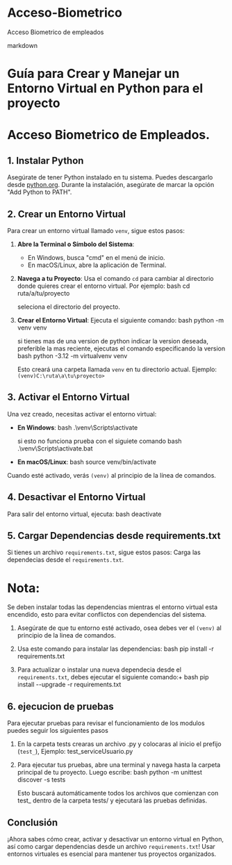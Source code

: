 # Acceso-Biometrico
 Acceso Biometrico de empleados

markdown
# Guía para Crear y Manejar un Entorno Virtual en Python para el proyecto 
# Acceso Biometrico de Empleados.

## 1. Instalar Python
Asegúrate de tener Python instalado en tu sistema. Puedes descargarlo desde [python.org](https://www.python.org/downloads/). 
Durante la instalación, asegúrate de marcar la opción "Add Python to PATH".

## 2. Crear un Entorno Virtual
Para crear un entorno virtual llamado `venv`, sigue estos pasos:

1. **Abre la Terminal o Símbolo del Sistema**:
   - En Windows, busca "cmd" en el menú de inicio.
   - En macOS/Linux, abre la aplicación de Terminal.

2. **Navega a tu Proyecto**:
   Usa el comando `cd` para cambiar al directorio donde quieres crear el entorno virtual. Por ejemplo:
   bash
   cd ruta/a/tu/proyecto

   seleciona el directorio del proyecto.
   

3. **Crear el Entorno Virtual**:
   Ejecuta el siguiente comando:
   bash
   python -m venv venv
   
   si tienes mas de una version de python indicar la version deseada, preferible la mas reciente, 
   ejecutas el comando especificando la version
   bash
   python -3.12 -m virtualvenv venv
   
   Esto creará una carpeta llamada `venv` en tu directorio actual.
   Ejemplo:
   `(venv)C:\ruta\a\tu\proyecto>`

## 3. Activar el Entorno Virtual
Una vez creado, necesitas activar el entorno virtual:

- **En Windows**:
  bash
  .\venv\Scripts\activate
  
  si esto no funciona prueba con el siguiete comando
  bash
  .\venv\Scripts\activate.bat

- **En macOS/Linux**:
  bash
  source venv/bin/activate
  

Cuando esté activado, verás `(venv)` al principio de la línea de comandos.

## 4. Desactivar el Entorno Virtual
Para salir del entorno virtual, ejecuta:
bash
deactivate


## 5. Cargar Dependencias desde requirements.txt
Si tienes un archivo `requirements.txt`, sigue estos pasos:
Carga las dependecias desde el `requirements.txt`.

# Nota:
   Se deben instalar todas las dependencias mientras el entorno virtual esta encendido,
   esto para evitar conflictos con dependencias del sistema.

1. Asegúrate de que tu entorno esté activado, osea debes ver el `(venv)` al principio de la linea de comandos.

2. Usa este comando para instalar las dependencias:
   bash
   pip install -r requirements.txt

3. Para actualizar o instalar una nueva dependecia desde el `requirements.txt`, 
   debes ejecutar el siguiente comando:+
   bash
   pip install --upgrade -r requirements.txt
   
## 6. ejecucion de pruebas
   Para ejecutar pruebas para revisar el funcionamiento de los modulos puedes seguir los siguientes pasos
1. En la carpeta tests crearas un archivo .py y colocaras al inicio el prefijo (`test_`),
   Ejemplo:
   test_serviceUsuario.py

2. Para ejecutar tus pruebas, abre una terminal y navega hasta la carpeta principal de tu proyecto. 
   Luego escribe:
   bash
   python -m unittest discover -s tests

   Esto buscará automáticamente todos los archivos que comienzan con 
   test_ dentro de la carpeta tests/ y ejecutará las pruebas definidas.

## Conclusión
¡Ahora sabes cómo crear, activar y desactivar un entorno virtual en Python, así como cargar dependencias desde un archivo `requirements.txt`! Usar entornos virtuales es esencial para mantener tus proyectos organizados.
